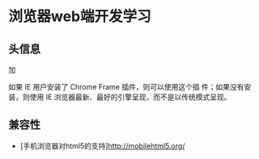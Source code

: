 # 浏览器web端开发学习

## 头信息
加<meta http-equiv="X-UA-Compatible" content="IE=edge,chrome=1">

如果 IE 用户安装了 Chrome Frame 插件，则可以使用这个插
件；如果没有安装，则使用 IE 浏览器最新、最好的引擎呈现，而不是以传统模式呈现。

## 兼容性
* [手机浏览器对html5的支持]http://mobilehtml5.org/
